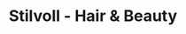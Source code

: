 ---
title: "Stilvoll - Hair & Beauty"
url: /sulzbach-rosenberg/stilvoll-hair-und-beauty/
shop: Friseur
---